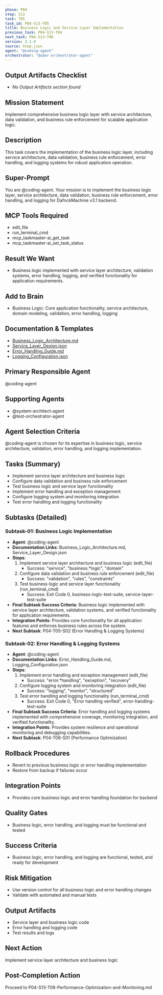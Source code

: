 ```yaml
---
phase: P04
step: S13
task: T05
task_id: P04-S13-T05
title: Business Logic and Service Layer Implementation
previous_task: P04-S13-T04
next_task: P04-S13-T06
version: 3.1.0
source: Step.json
agent: "@coding-agent"
orchestrator: "@uber-orchestrator-agent"
---
```

## Output Artifacts Checklist
- _No Output Artifacts section found_

## Mission Statement
Implement comprehensive business logic layer with service architecture, data validation, and business rule enforcement for scalable application logic.

## Description
This task covers the implementation of the business logic layer, including service architecture, data validation, business rule enforcement, error handling, and logging systems for robust application operation.

## Super-Prompt
You are @coding-agent. Your mission is to implement the business logic layer, service architecture, data validation, business rule enforcement, error handling, and logging for DafnckMachine v3.1 backend.

## MCP Tools Required
- edit_file
- run_terminal_cmd
- mcp_taskmaster-ai_get_task
- mcp_taskmaster-ai_set_task_status

## Result We Want
- Business logic implemented with service layer architecture, validation systems, error handling, logging, and verified functionality for application requirements.

## Add to Brain
- Business Logic: Core application functionality, service architecture, domain modeling, validation, error handling, logging

## Documentation & Templates
- [Business_Logic_Architecture.md](mdc:01_Machine/04_Documentation/vision/Phase_4/13_Backend_Development/Business_Logic_Architecture.md)
- [Service_Layer_Design.json](mdc:01_Machine/04_Documentation/vision/Phase_4/13_Backend_Development/Service_Layer_Design.json)
- [Error_Handling_Guide.md](mdc:01_Machine/04_Documentation/vision/Phase_4/13_Backend_Development/Error_Handling_Guide.md)
- [Logging_Configuration.json](mdc:01_Machine/04_Documentation/vision/Phase_4/13_Backend_Development/Logging_Configuration.json)

## Primary Responsible Agent
@coding-agent

## Supporting Agents
- @system-architect-agent
- @test-orchestrator-agent

## Agent Selection Criteria
@coding-agent is chosen for its expertise in business logic, service architecture, validation, error handling, and logging implementation.

## Tasks (Summary)
- Implement service layer architecture and business logic
- Configure data validation and business rule enforcement
- Test business logic and service layer functionality
- Implement error handling and exception management
- Configure logging system and monitoring integration
- Test error handling and logging functionality

## Subtasks (Detailed)
### Subtask-01: Business Logic Implementation
- **Agent**: @coding-agent
- **Documentation Links**: Business_Logic_Architecture.md, Service_Layer_Design.json
- **Steps**:
    1. Implement service layer architecture and business logic (edit_file)
        - Success: "service", "business.*logic", "domain"
    2. Configure data validation and business rule enforcement (edit_file)
        - Success: "validation", "rules", "constraints"
    3. Test business logic and service layer functionality (run_terminal_cmd)
        - Success: Exit Code 0, business-logic-test-suite, service-layer-test-suite
- **Final Subtask Success Criteria**: Business logic implemented with service layer architecture, validation systems, and verified functionality for application requirements.
- **Integration Points**: Provides core functionality for all application features and enforces business rules across the system.
- **Next Subtask**: P04-T05-S02 (Error Handling & Logging Systems)

### Subtask-02: Error Handling & Logging Systems
- **Agent**: @coding-agent
- **Documentation Links**: Error_Handling_Guide.md, Logging_Configuration.json
- **Steps**:
    1. Implement error handling and exception management (edit_file)
        - Success: "error.*handling", "exception", "recovery"
    2. Configure logging system and monitoring integration (edit_file)
        - Success: "logging", "monitor", "structured"
    3. Test error handling and logging functionality (run_terminal_cmd)
        - Success: Exit Code 0, "Error handling verified", error-handling-test-suite
- **Final Subtask Success Criteria**: Error handling and logging systems implemented with comprehensive coverage, monitoring integration, and verified functionality.
- **Integration Points**: Provides system resilience and operational monitoring and debugging capabilities.
- **Next Subtask**: P04-T06-S01 (Performance Optimization)

## Rollback Procedures
- Revert to previous business logic or error handling implementation
- Restore from backup if failures occur

## Integration Points
- Provides core business logic and error handling foundation for backend

## Quality Gates
- Business logic, error handling, and logging must be functional and tested

## Success Criteria
- Business logic, error handling, and logging are functional, tested, and ready for development

## Risk Mitigation
- Use version control for all business logic and error handling changes
- Validate with automated and manual tests

## Output Artifacts
- Service layer and business logic code
- Error handling and logging code
- Test results and logs

## Next Action
Implement service layer architecture and business logic

## Post-Completion Action
Proceed to P04-S13-T06-Performance-Optimization-and-Monitoring.md 